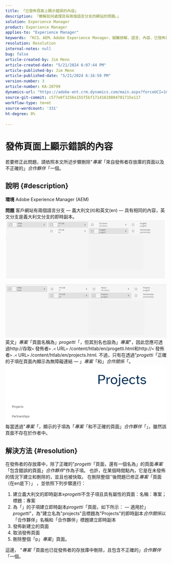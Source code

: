 ```yaml
---
title: 「已發佈頁面上顯示錯誤的內容」
description: 「瞭解如何處理具有兩個語言分支的網站的問題。」
solution: Experience Manager
product: Experience Manager
applies-to: "Experience Manager"
keywords: 「KCS、AEM、Adobe Experience Manager、疑難排解、語言、內容、已發佈頁面、英文、義大利文」
resolution: Resolution
internal-notes: null
bug: false
article-created-by: Jim Menn
article-created-date: "5/21/2024 6:07:44 PM"
article-published-by: Jim Menn
article-published-date: "5/21/2024 6:16:59 PM"
version-number: 3
article-number: KA-20799
dynamics-url: "https://adobe-ent.crm.dynamics.com/main.aspx?forceUCI=1&pagetype=entityrecord&etn=knowledgearticle&id=78da3bff-9c17-ef11-9f8a-6045bd006268"
source-git-commit: c577e0f3256e155f5bf17141828804781715e117
workflow-type: tm+mt
source-wordcount: '331'
ht-degree: 0%

---
```


# 發佈頁面上顯示錯誤的內容


若要修正此問題，請依照本文所述步驟刪除&quot;*專案*「來自發佈者存放庫的頁面以及不正確的」*合作夥伴*「一個。

## 說明 {#description}


<b>環境</b>
Adobe Experience Manager (AEM)

<b>問題</b>
客戶網站有兩個語言分支 — 義大利文(it)和英文(en) — 具有相同的內容，英文分支是義大利文分支的即時副本。
![](assets/___79da3bff-9c17-ef11-9f8a-6045bd006268___.png)

![](assets/___7bda3bff-9c17-ef11-9f8a-6045bd006268___.png)
英文」*專案*「頁面名稱為」*progetti*「，但其別名也設為」*專案*&quot;，因此您應可透過http://存取`<` 發佈者`>` .`<` URL`>` /content/htlab/en/progetti.html和http://`<` 發佈者`>` .`<` URL`>` /content/htlab/en/projects.html.
不過，只有在透過&quot;*progetti*「正確的子項在頁面內顯示為無障礙連結 — 」*專案*「和」*合作關係*「。
![](assets/___7dda3bff-9c17-ef11-9f8a-6045bd006268___.png)
每當透過&quot;*專案*「，顯示的子項為「*專案*「和不正確的頁面」*合作夥伴*「」，雖然該頁面不存在於作者中。


## 解決方法 {#resolution}


在發佈者的存放庫中，除了正確的&quot;*progetti*「頁面，還有一個名為」的頁面&#x200B;*專案*「包含錯誤的頁面」*合作夥伴*&quot;作為子項。
也許，在某個時間點內，它是在未發佈的情況下建立和刪除的，並且也被快取。
在刪除整個&#39;&#39;後問題已修正*專案*「頁面（在en底下）」 ，並依照下列步驟進行：

1. 建立義大利文的即時副本»*progetti*&#x200B;不含子項且具有屬性的頁面：名稱：專案；標題：專案
2. 為「」的子項建立即時副本&#x200B;*progetti*「頁面，如下所示： — 適用於」*progetti*&quot;，為&quot;建立名為&quot;projects&quot;且標題為&quot;Projects&quot;的即時副本&#x200B;*合作關係*&#x200B;以「合作夥伴」名稱和「合作夥伴」標題建立即時副本
3. 發佈新建立的頁面
4. 取消發佈頁面
5. 刪除整個「p」*專案*」頁面。

這邊， &quot;*專案*「頁面也已從發佈者的存放庫中刪除，且包含不正確的」*合作夥伴*「一個。
